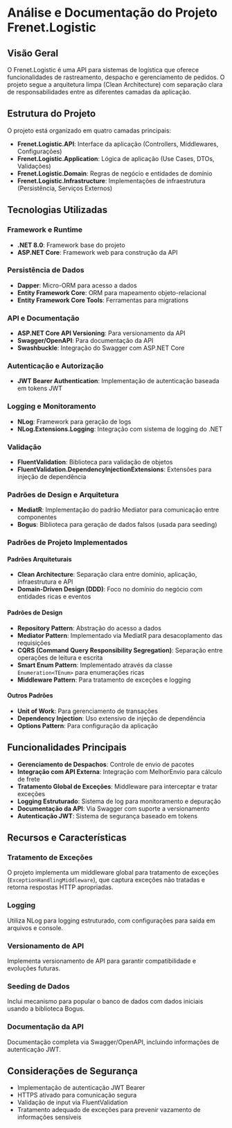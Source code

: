 # Análise e Documentação do Projeto Frenet.Logistic

## Visão Geral
O Frenet.Logistic é uma API para sistemas de logística que oferece funcionalidades de rastreamento, despacho e gerenciamento de pedidos. O projeto segue a arquitetura limpa (Clean Architecture) com separação clara de responsabilidades entre as diferentes camadas da aplicação.

## Estrutura do Projeto
O projeto está organizado em quatro camadas principais:

- **Frenet.Logistic.API**: Interface da aplicação (Controllers, Middlewares, Configurações)
- **Frenet.Logistic.Application**: Lógica de aplicação (Use Cases, DTOs, Validações)
- **Frenet.Logistic.Domain**: Regras de negócio e entidades de domínio
- **Frenet.Logistic.Infrastructure**: Implementações de infraestrutura (Persistência, Serviços Externos)

## Tecnologias Utilizadas

### Framework e Runtime
- **.NET 8.0**: Framework base do projeto
- **ASP.NET Core**: Framework web para construção da API

### Persistência de Dados
- **Dapper**: Micro-ORM para acesso a dados
- **Entity Framework Core**: ORM para mapeamento objeto-relacional
- **Entity Framework Core Tools**: Ferramentas para migrations

### API e Documentação
- **ASP.NET Core API Versioning**: Para versionamento da API
- **Swagger/OpenAPI**: Para documentação da API
- **Swashbuckle**: Integração do Swagger com ASP.NET Core

### Autenticação e Autorização
- **JWT Bearer Authentication**: Implementação de autenticação baseada em tokens JWT

### Logging e Monitoramento
- **NLog**: Framework para geração de logs
- **NLog.Extensions.Logging**: Integração com sistema de logging do .NET

### Validação
- **FluentValidation**: Biblioteca para validação de objetos
- **FluentValidation.DependencyInjectionExtensions**: Extensões para injeção de dependência

### Padrões de Design e Arquitetura
- **MediatR**: Implementação do padrão Mediator para comunicação entre componentes
- **Bogus**: Biblioteca para geração de dados falsos (usada para seeding)

### Padrões de Projeto Implementados

#### Padrões Arquiteturais
- **Clean Architecture**: Separação clara entre domínio, aplicação, infraestrutura e API
- **Domain-Driven Design (DDD)**: Foco no domínio do negócio com entidades ricas e eventos

#### Padrões de Design
- **Repository Pattern**: Abstração do acesso a dados
- **Mediator Pattern**: Implementado via MediatR para desacoplamento das requisições
- **CQRS (Command Query Responsibility Segregation)**: Separação entre operações de leitura e escrita
- **Smart Enum Pattern**: Implementado através da classe `Enumeration<TEnum>` para enumerações ricas
- **Middleware Pattern**: Para tratamento de exceções e logging

#### Outros Padrões
- **Unit of Work**: Para gerenciamento de transações
- **Dependency Injection**: Uso extensivo de injeção de dependência
- **Options Pattern**: Para configuração da aplicação

## Funcionalidades Principais
- **Gerenciamento de Despachos**: Controle de envio de pacotes
- **Integração com API Externa**: Integração com MelhorEnvio para cálculo de frete
- **Tratamento Global de Exceções**: Middleware para interceptar e tratar exceções
- **Logging Estruturado**: Sistema de log para monitoramento e depuração
- **Documentação da API**: Via Swagger com suporte a versionamento
- **Autenticação JWT**: Sistema de segurança baseado em tokens

## Recursos e Características

### Tratamento de Exceções
O projeto implementa um middleware global para tratamento de exceções (`ExceptionHandlingMiddleware`), que captura exceções não tratadas e retorna respostas HTTP apropriadas.

### Logging
Utiliza NLog para logging estruturado, com configurações para saída em arquivos e console.

### Versionamento de API
Implementa versionamento de API para garantir compatibilidade e evoluções futuras.

### Seeding de Dados
Inclui mecanismo para popular o banco de dados com dados iniciais usando a biblioteca Bogus.

### Documentação da API
Documentação completa via Swagger/OpenAPI, incluindo informações de autenticação JWT.

## Considerações de Segurança
- Implementação de autenticação JWT Bearer
- HTTPS ativado para comunicação segura
- Validação de input via FluentValidation
- Tratamento adequado de exceções para prevenir vazamento de informações sensíveis
